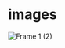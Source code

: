 # images

![Frame 1 (2)](https://user-images.githubusercontent.com/87023339/236612984-50abab4b-a86f-4d28-a371-ae11c2984438.png)
